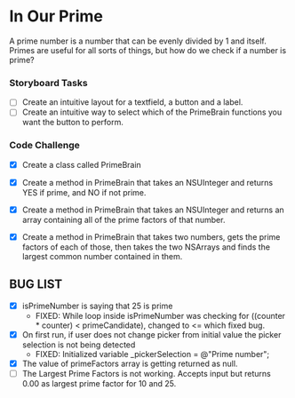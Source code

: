# In Our Prime

A prime number is a number that can be evenly divided by 1 and itself. Primes are useful for all sorts of things, but how do we check if a number is prime?

### Storyboard Tasks
* [ ] Create an intuitive layout for a textfield, a button and a label.
* [ ] Create an intuitive way to select which of the PrimeBrain functions you want the button to perform.

### Code Challenge
* [x] Create a class called PrimeBrain
* [x] Create a method in PrimeBrain that takes an NSUInteger and returns YES if prime, and NO if not prime.
* [x] Create a method in PrimeBrain that takes an NSUInteger and returns an array containing all of the prime factors of that number.
* [x] Create a method in PrimeBrain that takes two numbers, gets the prime factors of each of those, then takes the two NSArrays and finds the largest common number contained in them.


## BUG LIST

* [x] isPrimeNumber is saying that 25 is prime
	* FIXED: While loop inside isPrimeNumber was checking for ((counter * counter) < primeCandidate), changed to <= which fixed bug.
* [x] On first run, if user does not change picker from initial value the picker selection is not being detected
	* FIXED: Initialized variable _pickerSelection = @"Prime number";
* [x] The value of primeFactors array is getting returned as null.
* [ ] The Largest Prime Factors is not working. Accepts input but returns 0.00 as largest prime factor for 10 and 25.